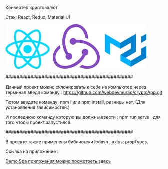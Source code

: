 Конвертер криптовалют

Стэк: React, Redux, Material UI

![alt text](public/stek.png)

##############################################

Данный проект можно склонировать к себе на компьютер через терминал введя команду : https://github.com/webdevmurad/cryptoApp.git

Потом введите команду: npm i или npm install, разницы нет. (Для установления зависимостей.)

И последнюю команду которую вы должны ввести : npm run serve , для того чтобы проект запустился.

##############################################

В проекте также применены библиотеки lodash , axios, propTypes. 

Ссылка на приложение :

[Demo Spa приложения можно посмотреть здесь](https://webdevmurad.github.io/cryptoApp/)



